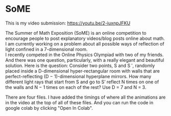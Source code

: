 # SoME

This is my video submission: https://youtu.be/2-iuxnpJFKU

The Summer of Math Exposition (SoME) is an online competition to encourage people to post explanatory videos/blog posts online about math. I am currently working on a problem about all possible ways of reflection of light confined in a 7-dimensional room. \
I recently competed in the Online Physics Olympiad with two of my friends. And there was one question, particularly, with a really elegant and beautiful solution. Here is the question: Consider two points, S and S ′, randomly placed inside a D-dimensional hyper-rectangular room with walls that are perfect-reflecting (D − 1)-dimensional hyperplane mirrors. How many different light rays that start from S and go to S’  reflect N times on one of the walls and N − 1 times on each of the rest? Use D = 7 and N = 3.

There are four files. I have added the timings of where all the animations are in the video at the top of all of these files. And you can run the code in google colab by clicking "Open In Colab". 
